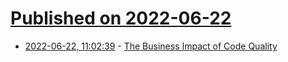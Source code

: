 # [Published on 2022-06-22](index.md)

* [2022-06-22, 11:02:39](https://news.ycombinator.com/item?id=31834387) - [The Business Impact of Code Quality](https://arxiv-export1.library.cornell.edu/pdf/2203.04374)
